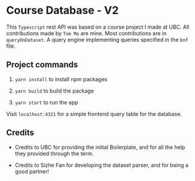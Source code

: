 # Course Database - V2

This `Typescript` rest API was based on a course project I made at UBC. All contributions made by `Tom Mo` are mine. Most contributions are in `queryOnDataset`. A query engine implementing queries specified in the `bnf` file. 

## Project commands

1. `yarn install` to install npm packages

1. `yarn build` to build the package

1. `yarn start` to run the app

Visit `localhost:4321` for a simple frontend query table for the database. 

## Credits

 - Credits to UBC for providing the initial Boilerplate, and for all the help they provided through the term. 

 - Credits to Sizhe Fan for developing the dataset parser, and for being a good partner! 

